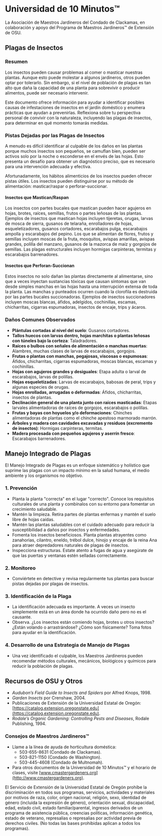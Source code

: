 # Universidad de 10 Minutos™

La Asociación de Maestros Jardineros del Condado de Clackamas, en colaboración y apoyo del Programa de Maestros Jardineros™ de Extensión de OSU.

## Plagas de Insectos

### Resumen

Los insectos pueden causar problemas al comer o masticar nuestras plantas. Aunque esto puede molestar a algunos jardineros, otros pueden optar por tolerarlo. Sin embargo, si el nivel de población de plagas es tan alto que daña la capacidad de una planta para sobrevivir o producir alimentos, puede ser necesario intervenir. 

Este documento ofrece información para ayudar a identificar posibles causas de infestaciones de insectos en el jardín doméstico y enumera prácticas que ayudan a prevenirlas. Reflexiona sobre tu perspectiva personal de convivir con la naturaleza, incluyendo las plagas de insectos, para determinar en qué momento tomarás medidas.

### Pistas Dejadas por las Plagas de Insectos

A menudo es difícil identificar al culpable de los daños en las plantas porque muchos insectos son pequeños, se camuflan bien, pueden ser activos solo por la noche o esconderse en el envés de las hojas. Esto presenta un desafío para obtener un diagnóstico preciso, que es necesario para una intervención adecuada y efectiva.

Afortunadamente, los hábitos alimenticios de los insectos pueden ofrecer pistas útiles. Los insectos pueden distinguirse por su método de alimentación: masticar/raspar o perforar-succionar.

#### Insectos que Mastican/Raspan

Los insectos con partes bucales que mastican pueden hacer agujeros en hojas, brotes, raíces, semillas, frutos o partes leñosas de las plantas. Ejemplos de insectos que mastican hojas incluyen tijeretas, orugas, larvas de mosca de sierra, gusanos de telaraña, enrolladores de hojas, esqueletizadores, gusanos cortadores, escarabajos pulga, escarabajos ampolla y escarabajos del pepino. Los que se alimentan de flores, frutos y semillas incluyen moscas de la fruta, mosquitos, avispas amarillas, avispas grandes, polilla del manzano, gusanos de la mazorca de maíz y gorgojos de semillas. Las plagas estructurales incluyen hormigas carpinteras, termitas y escarabajos barrenadores.

#### Insectos que Perforan-Succionan

Estos insectos no solo dañan las plantas directamente al alimentarse, sino que a veces inyectan sustancias tóxicas que causan síntomas que van desde simples manchas en las hojas hasta una interrupción extensa de toda la planta. Las manchas y punteados ocurren cuando la clorofila es destruida por las partes bucales succionadoras. Ejemplos de insectos succionadores incluyen moscas blancas, áfidos, adelgidos, cochinillas, escamas, chicharritas, cigarras espumadoras, insectos de encaje, trips y ácaros.

### Daños Comunes Observados

- **Plántulas cortadas al nivel del suelo**: Gusanos cortadores.
- **Tallos huecos con larvas dentro, hojas marchitas o plantas leñosas con túneles bajo la corteza**: Taladradores.
- **Raíces o bulbos con señales de alimentación o manchas muertas**: Alambres, muchas clases de larvas de escarabajos, gorgojos.
- **Frutas o plantas con manchas, pegajosas, viscosas o espumosas**: Áfidos, chicharritas, cigarras espumadoras, moscas blancas, escamas y cochinillas.
- **Hojas con agujeros grandes y desiguales**: Etapa adulta o larval de escarabajos, larvas de polillas.
- **Hojas esqueletizadas**: Larvas de escarabajos, babosas de peral, trips y algunas especies de orugas.
- **Hojas enrolladas, arrugadas o deformadas**: Áfidos, chicharritas, insectos de plantas.
- **Declinación general de una planta junto con raíces masticadas**: Etapas larvales alimentadoras de raíces de gorgojos, escarabajos o polillas.
- **Frutas y bayas con hoyuelos y/o deformaciones**: Chinches alimentadoras de plantas como el chinche apestoso marmorado marrón.
- **Árboles y madera con cavidades excavadas y residuos (excremento de insectos)**: Hormigas carpinteras, termitas.
- **Madera procesada con pequeños agujeros y aserrín fresco**: Escarabajos barrenadores.

## Manejo Integrado de Plagas

El Manejo Integrado de Plagas es un enfoque sistemático y holístico que suprime las plagas con un impacto mínimo en la salud humana, el medio ambiente y los organismos no objetivo.

### 1. Prevención

- Planta la planta "correcta" en el lugar "correcto". Conoce los requisitos culturales de una planta y combínalos con su entorno para fomentar un crecimiento saludable.
- Mantén la limpieza. Retira partes de plantas enfermas y mantén el suelo libre de hojas caídas.
- Mantén las plantas saludables con el cuidado adecuado para reducir la susceptibilidad a daños por insectos y enfermedades.
- Fomenta los insectos beneficiosos. Planta plantas atrayentes como zanahorias, cilantro, eneldo, trébol dulce, hinojo y encaje de la reina Ana para atraer depredadores naturales de plagas de insectos.
- Inspecciona estructuras. Estate atento a fugas de agua y asegúrate de que las puertas y ventanas estén selladas correctamente.

### 2. Monitoreo

- Conviértete en detective y revisa regularmente tus plantas para buscar pistas dejadas por plagas de insectos.

### 3. Identificación de la Plaga

- La identificación adecuada es importante. A veces un insecto simplemente está en un área donde ha ocurrido daño pero no es el causante.
- Observa. ¿Los insectos están comiendo hojas, brotes u otros insectos? ¿Están volando o arrastrándose? ¿Cómo son físicamente? Toma fotos para ayudar en la identificación.

### 4. Desarrollo de una Estrategia de Manejo de Plagas

- Una vez identificado el culpable, los Maestros Jardineros pueden recomendar métodos culturales, mecánicos, biológicos y químicos para reducir la población de plagas.

## Recursos de OSU y Otros

- *Audubon’s Field Guide to Insects and Spiders* por Alfred Knops, 1998.
- *Garden Insects* por Crenshaw, 2004.
- Publicaciones de Extensión de la Universidad Estatal de Oregón: [https://catalog.extension.oregonstate.edu](https://catalog.extension.oregonstate.edu).
- *Rodale’s Organic Gardening: Controlling Pests and Diseases*, Rodale Publishing, 1994.

### Consejos de Maestros Jardineros™

- Llame a la línea de ayuda de horticultura doméstica:  
  - 503-655-8631 (Condado de Clackamas).  
  - 503-821-1150 (Condado de Washington).  
  - 503-445-4608 (Condado de Multnomah).  
- Para otros documentos de la Universidad de 10 Minutos™ y el horario de clases, visite [www.cmastergardeners.org](http://www.cmastergardeners.org).

El Servicio de Extensión de la Universidad Estatal de Oregón prohíbe la discriminación en todos sus programas, servicios, actividades y materiales por motivos de raza, color, origen nacional, religión, sexo, identidad de género (incluida la expresión de género), orientación sexual, discapacidad, edad, estado civil, estado familiar/parental, ingresos derivados de un programa de asistencia pública, creencias políticas, información genética, estado de veterano, represalias o represalias por actividad previa de derechos civiles. (No todas las bases prohibidas aplican a todos los programas).